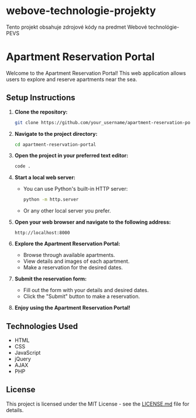 # webove-technologie-projekty
Tento projekt obsahuje zdrojové kódy na predmet Webové technológie-PEVS

# Apartment Reservation Portal

Welcome to the Apartment Reservation Portal! This web application allows users to explore and reserve apartments near the sea.

## Setup Instructions

1. **Clone the repository:** 
    ```bash
    git clone https://github.com/your_username/apartment-reservation-portal.git
    ```

2. **Navigate to the project directory:**
    ```bash
    cd apartment-reservation-portal
    ```

3. **Open the project in your preferred text editor:**
    ```bash
    code .
    ```

4. **Start a local web server:**
    - You can use Python's built-in HTTP server:
        ```bash
        python -m http.server
        ```
    - Or any other local server you prefer.

5. **Open your web browser and navigate to the following address:**
    ```
    http://localhost:8000
    ```

6. **Explore the Apartment Reservation Portal:**
    - Browse through available apartments.
    - View details and images of each apartment.
    - Make a reservation for the desired dates.

7. **Submit the reservation form:**
    - Fill out the form with your details and desired dates.
    - Click the "Submit" button to make a reservation.

8. **Enjoy using the Apartment Reservation Portal!**

## Technologies Used

- HTML
- CSS
- JavaScript
- jQuery
- AJAX
- PHP

## License

This project is licensed under the MIT License - see the [LICENSE.md](LICENSE.md) file for details.
